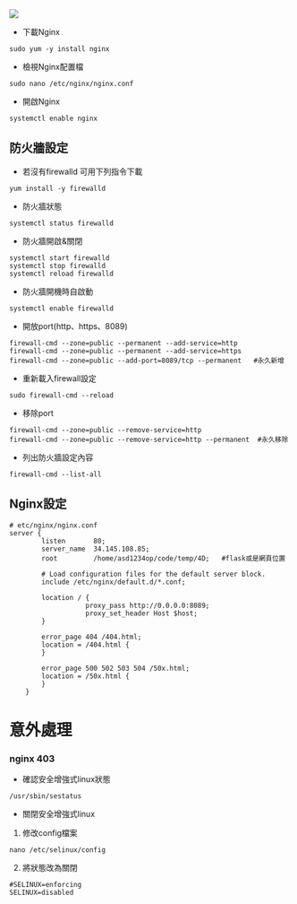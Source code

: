 <img src="https://www.nginx.com/wp-content/uploads/2018/08/NGINX-logo-rgb-large.png">  

- 下載Nginx  
```
sudo yum -y install nginx
```
- 檢視Nginx配置檔  
```
sudo nano /etc/nginx/nginx.conf
```
- 開啟Nginx
```
systemctl enable nginx
```
## 防火牆設定
- 若沒有firewalld 可用下列指令下載
```
yum install -y firewalld
```
- 防火牆狀態  
```
systemctl status firewalld
```
- 防火牆開啟&關閉  
```
systemctl start firewalld
systemctl stop firewalld
systemctl reload firewalld
```
- 防火牆開機時自啟動  
```
systemctl enable firewalld
```
- 開放port(http、https、8089)
```
firewall-cmd --zone=public --permanent --add-service=http
firewall-cmd --zone=public --permanent --add-service=https
firewall-cmd --zone=public --add-port=8089/tcp --permanent   #永久新增
```
- 重新載入firewall設定
```
sudo firewall-cmd --reload
```
- 移除port
```
firewall-cmd --zone=public --remove-service=http
firewall-cmd --zone=public --remove-service=http --permanent  #永久移除
```

- 列出防火牆設定內容  
```
firewall-cmd --list-all
```
## Nginx設定  
```
# etc/nginx/nginx.conf
server {
        listen       80;
        server_name  34.145.108.85;
        root         /home/asd1234op/code/temp/4D;   #flask或是網頁位置

        # Load configuration files for the default server block.
        include /etc/nginx/default.d/*.conf;

        location / {
                   proxy_pass http://0.0.0.0:8089;
                   proxy_set_header Host $host;
        }

        error_page 404 /404.html;
        location = /404.html {
        }

        error_page 500 502 503 504 /50x.html;
        location = /50x.html {
        }
    }
```
# 意外處理
### nginx 403
- 確認安全增強式linux狀態
```
/usr/sbin/sestatus
```
- 關閉安全增強式linux
1. 修改config檔案
```
nano /etc/selinux/config
```
2. 將狀態改為關閉
```
#SELINUX=enforcing 
SELINUX=disabled
```
